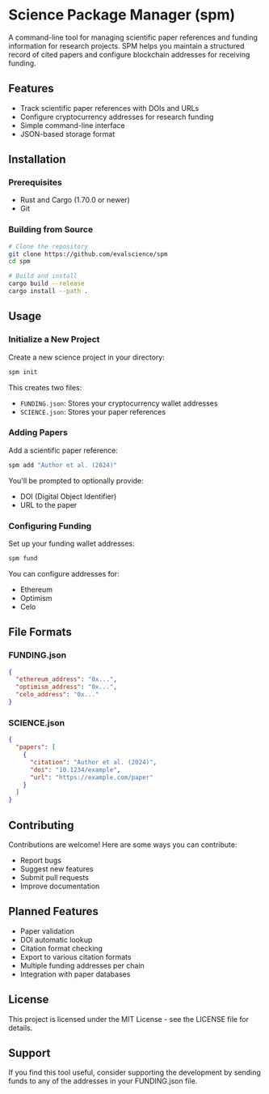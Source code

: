 # Science Package Manager (spm)

A command-line tool for managing scientific paper references and funding information for research projects. SPM helps you maintain a structured record of cited papers and configure blockchain addresses for receiving funding.

## Features

- Track scientific paper references with DOIs and URLs
- Configure cryptocurrency addresses for research funding
- Simple command-line interface
- JSON-based storage format

## Installation

### Prerequisites

- Rust and Cargo (1.70.0 or newer)
- Git

### Building from Source

```bash
# Clone the repository
git clone https://github.com/evalscience/spm
cd spm

# Build and install
cargo build --release
cargo install --path .
```

## Usage

### Initialize a New Project

Create a new science project in your directory:

```bash
spm init
```

This creates two files:
- `FUNDING.json`: Stores your cryptocurrency wallet addresses
- `SCIENCE.json`: Stores your paper references

### Adding Papers

Add a scientific paper reference:

```bash
spm add "Author et al. (2024)"
```

You'll be prompted to optionally provide:
- DOI (Digital Object Identifier)
- URL to the paper

### Configuring Funding

Set up your funding wallet addresses:

```bash
spm fund
```

You can configure addresses for:
- Ethereum
- Optimism
- Celo

## File Formats

### FUNDING.json

```json
{
  "ethereum_address": "0x...",
  "optimism_address": "0x...",
  "celo_address": "0x..."
}
```

### SCIENCE.json

```json
{
  "papers": [
    {
      "citation": "Author et al. (2024)",
      "doi": "10.1234/example",
      "url": "https://example.com/paper"
    }
  ]
}
```

## Contributing

Contributions are welcome! Here are some ways you can contribute:

- Report bugs
- Suggest new features
- Submit pull requests
- Improve documentation

## Planned Features

- Paper validation
- DOI automatic lookup
- Citation format checking
- Export to various citation formats
- Multiple funding addresses per chain
- Integration with paper databases

## License

This project is licensed under the MIT License - see the LICENSE file for details.

## Support

If you find this tool useful, consider supporting the development by sending funds to any of the addresses in your FUNDING.json file.
